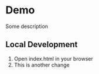 # Demo

Some description

## Local Development

1. Open index.html in your browser
2. This is another change